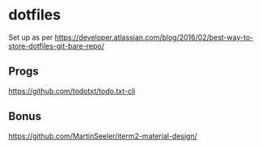 # dotfiles

Set up as per https://developer.atlassian.com/blog/2016/02/best-way-to-store-dotfiles-git-bare-repo/

## Progs
https://github.com/todotxt/todo.txt-cli

## Bonus
https://github.com/MartinSeeler/iterm2-material-design/


